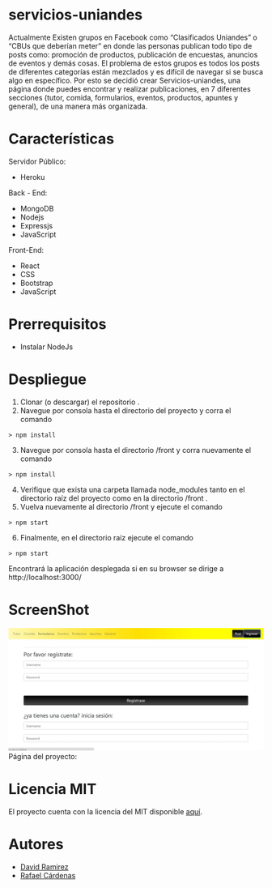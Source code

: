 # servicios-uniandes

Actualmente Existen grupos en Facebook como “Clasificados Uniandes” o “CBUs que deberían meter” en donde las personas publican todo tipo de posts como: promoción de productos, publicación de encuestas, anuncios de eventos y demás cosas. El problema de estos grupos es todos los posts de diferentes categorías están mezclados y es difícil de navegar si se busca algo en específico. Por esto se decidió crear   Servicios-uniandes, una página donde puedes encontrar y realizar publicaciones, en 7 diferentes secciones (tutor, comida, formularios, eventos, productos, apuntes y general), de una manera más organizada.

# Características


Servidor Público:
- Heroku

Back - End:
- MongoDB
- Nodejs
- Expressjs
- JavaScript

Front-End:
- React
- CSS
- Bootstrap
- JavaScript

# Prerrequisitos
- Instalar NodeJs
# Despliegue
1. Clonar (o descargar) el repositorio .
2. Navegue por consola hasta el directorio del proyecto y corra el comando
```
> npm install
```
3. Navegue por consola hasta el directorio /front y corra nuevamente el comando
```
> npm install
```
4. Verifique que exista una carpeta llamada node_modules tanto en el directorio raíz  del proyecto como en la directorio  /front .
5. Vuelva nuevamente al directorio /front y ejecute el comando
```
> npm start
```
6. Finalmente, en el directorio raíz ejecute el comando 
```
> npm start
```

Encontrará la aplicación desplegada si en su browser se dirige a http://localhost:3000/


# ScreenShot
![Screen](https://github.com/daramirezv/servicios-uniandes/blob/master/front/public/Servicios-uniandes.JPG?raw=true)
Página del proyecto:
# Licencia MIT

El proyecto cuenta con la licencia del MIT disponible [aquí](https://github.com/daramirezv/servicios-uniandes/blob/master/LICENSE).

# Autores

- [David Ramirez](https://daramirezv.github.io/)
- [Rafael Cárdenas](https://rcardenas11.github.io/)
